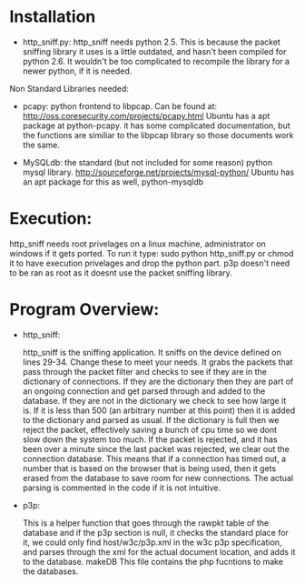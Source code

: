 Installation
==============

* http_sniff.py:
	http_sniff needs python 2.5. This is because the packet sniffing library it uses is a little outdated, and hasn't been compiled for python 2.6. 
	It wouldn't be too complicated to recompile the library for a newer python, if it is needed.


Non Standard Libraries needed:



* pcapy:
python frontend to libpcap. Can be found at: http://oss.coresecurity.com/projects/pcapy.html  Ubuntu has a apt package at python-pcapy. it has some complicated documentation, but the functions are similiar to the libpcap library so those documents work the same.


* MySQLdb:
the standard (but not included for some reason) python mysql library. http://sourceforge.net/projects/mysql-python/ Ubuntu has an apt package for this as well, python-mysqldb


Execution:
==========
http_sniff needs root privelages on a linux machine, administrator on windows if it gets ported. To run it type: sudo python http_sniff.py or chmod it to have execution privelages and drop the python part. p3p doesn't need to be ran as root as it doesnt use the packet sniffing library.


Program Overview:
==================

* http_sniff:

	http_sniff is the sniffing application.  It sniffs on the device defined on lines 29-34.  Change these to meet your needs.  It grabs the packets that pass through the packet filter and checks to see if they are in the dictionary of connections.  If they are the dictionary then they are part of an ongoing connection and get parsed through and added to the database.  If they are not in the dictionary we check to see how large it is.  If it is less than 500 (an arbitrary number at this point) then it is added to the dictionary and parsed as usual.  If the dictionary is full then we reject the packet, effectively saving a bunch of cpu time so we dont slow down the system too much.  If the packet is rejected, and it has been over a minute since the last packet was rejected, we clear out the connection database.  This means that if a connection has timed out, a number that is based on the browser that is being used, then it gets erased from the database to save room for new connections. The actual parsing is commented in the code if it is not intuitive.


* p3p:

	This is a helper function that goes through the rawpkt table of the database and if the p3p section is null, it checks the standard place for it, we could only find host/w3c/p3p.xml in the w3c p3p specification, and parses through the xml for the actual document location, and adds it to the database.
	makeDB
	This file contains the php fucntions to make the databases.


